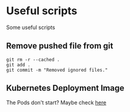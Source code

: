 # Useful scripts
Some useful scripts

## Remove pushed file from git
```
git rm -r --cached .
git add .
git commit -m "Removed ignored files."
```

## Kubernetes Deployment Image
The Pods don't start?
Maybe check [here](https://iximiuz.com/en/posts/kubernetes-kind-load-docker-image/)
